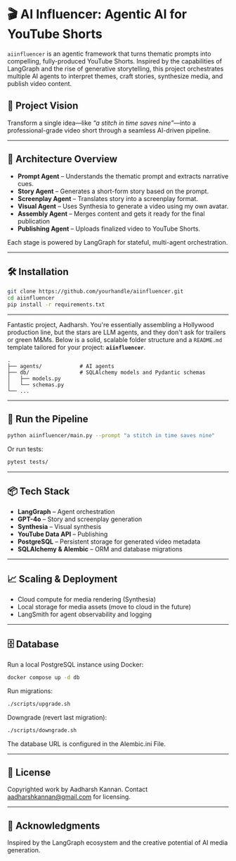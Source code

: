 # 🎬 AI Influencer: Agentic AI for YouTube Shorts

`aiinfluencer` is an agentic framework that turns thematic prompts into compelling, fully-produced YouTube Shorts. Inspired by the capabilities of LangGraph and the rise of generative storytelling, this project orchestrates multiple AI agents to interpret themes, craft stories, synthesize media, and publish video content.

## 🚀 Project Vision

Transform a single idea—like *“a stitch in time saves nine”*—into a professional-grade video short through a seamless AI-driven pipeline.

---

## 🧠 Architecture Overview

- **Prompt Agent** – Understands the thematic prompt and extracts narrative cues.
- **Story Agent** – Generates a short-form story based on the prompt.
- **Screenplay Agent** – Translates story into a screenplay format.
- **Visual Agent** – Uses Synthesia to generate a video using my own avatar.
- **Assembly Agent** – Merges content and gets it ready for the final publication
- **Publishing Agent** – Uploads finalized video to YouTube Shorts.

Each stage is powered by LangGraph for stateful, multi-agent orchestration.

---

## 🛠️ Installation

```bash
git clone https://github.com/yourhandle/aiinfluencer.git
cd aiinfluencer
pip install -r requirements.txt
```
---
Fantastic project, Aadharsh. You're essentially assembling a Hollywood production line, but the stars are LLM agents, and they don't ask for trailers or green M\&Ms. Below is a solid, scalable folder structure and a `README.md` template tailored for your project: **`aiinfluencer`**.

```
.
├── agents/            # AI agents
├── db/                # SQLAlchemy models and Pydantic schemas
│   ├── models.py
│   └── schemas.py
└── ...
```

---

## 🧪 Run the Pipeline

```bash
python aiinfluencer/main.py --prompt "a stitch in time saves nine"
```

Or run tests:

```bash
pytest tests/
```

---

## 📦 Tech Stack

* **LangGraph** – Agent orchestration
* **GPT-4o** – Story and screenplay generation
* **Synthesia** – Visual synthesis
* **YouTube Data API** – Publishing
* **PostgreSQL** – Persistent storage for generated video metadata
* **SQLAlchemy & Alembic** – ORM and database migrations

---

## 📈 Scaling & Deployment

* Cloud compute for media rendering (Synthesia)
* Local storage for media assets (move to cloud in the future)
* LangSmith for agent observability and logging

---

## 🗄️ Database

Run a local PostgreSQL instance using Docker:

```bash
docker compose up -d db
```

Run migrations:

```bash
./scripts/upgrade.sh
```

Downgrade (revert last migration):

```bash
./scripts/downgrade.sh
```

The database URL is configured in the Alembic.ini File.

---

## 🧾 License

Copyrighted work by Aadharsh Kannan. Contact aadharshkannan@gmail.com for licensing.

---

## 🙏 Acknowledgments

Inspired by the LangGraph ecosystem and the creative potential of AI media generation.
